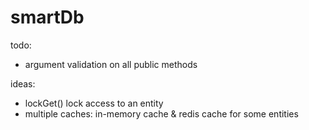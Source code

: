smartDb
=======

todo:
* argument validation on all public methods

ideas:
* lockGet() lock access to an entity
* multiple caches: in-memory cache & redis cache for some entities